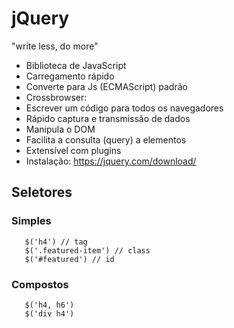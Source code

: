 # jQuery

"write less, do more"

- Biblioteca de JavaScript
- Carregamento rápido
- Converte para Js (ECMAScript) padrão
- Crossbrowser:
- Escrever um código para todos os navegadores
- Rápido captura e transmissão de dados
- Manipula o DOM
- Facilita a consulta (query) a elementos
- Extensível com plugins
- Instalação: https://jquery.com/download/

## Seletores

### Simples

```
   $('h4') // tag
   $('.featured-item') // class
   $('#featured') // id

```

### Compostos

```
   $('h4, h6')
   $('div h4')

```
